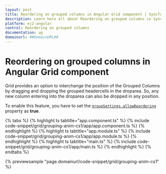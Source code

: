 ```yaml
---
layout: post
title: Reordering on grouped columns in Angular Grid component | Syncfusion
description: Learn here all about Reordering on grouped columns in Syncfusion Angular Grid component of Syncfusion Essential JS 2 and more.
platform: ej2-angular
control: Reordering on grouped columns 
documentation: ug
domainurl: ##DomainURL##
---
```


# Reordering on grouped columns in Angular Grid component

Grid provides an option to interchange the position of the Grouped Columns by dragging and dropping the grouped headercells in the droparea. So, any new column entering into the droparea can also be dropped in any position.

To enable this feature, you have to set the [`groupSettings.allowReordering`](https://ej2.syncfusion.com/angular/documentation/api/grid/groupSettings/#allowReordering) property as **true**.

{% tabs %}
{% highlight ts tabtitle="app.component.ts" %}
{% include code-snippet/grid/grouping-anim-cs1/app/app.component.ts %}
{% endhighlight %}
{% highlight ts tabtitle="app.module.ts" %}
{% include code-snippet/grid/grouping-anim-cs1/app/app.module.ts %}
{% endhighlight %}
{% highlight ts tabtitle="main.ts" %}
{% include code-snippet/grid/grouping-anim-cs1/app/main.ts %}
{% endhighlight %}
{% endtabs %}
  
{% previewsample "page.domainurl/code-snippet/grid/grouping-anim-cs1" %}